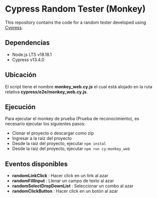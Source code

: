 # Cypress Random Tester (Monkey)
This repository contains the code for a random tester developed using [Cypress](https://www.cypress.io/).

## Dependencias
- Node.js LTS v18.18.1
- Cypress v13.4.0

## Ubicación
El script tiene el nombre **monkey_web.cy.js** el cual está alojado en la ruta relativa **cypress/e2e/monkey_web.cy.js**.

## Ejecución
Para ejecutar el monkey de prueba (Prueba de reconocimiento), es necesario ejecutar los siguientes pasos:
- Clonar el proyecto o descargar como zip
- Ingresar a la raiz del proyecto
- Desde la raiz del proyecto, ejecutar `npm instal`
- Desde la raiz del proyecto, ejecutar `npm run cy:monkey_web`

## Eventos disponibles

- **randomLinkClick** : Hacer click en un link al azar
- **randomFillInput** : Llenar un campo de texto al azar
- **randomSelectDropDownList** : Seleccionar un combo al azar
- **randomClickButton** : Hacer click en un botón al azar

